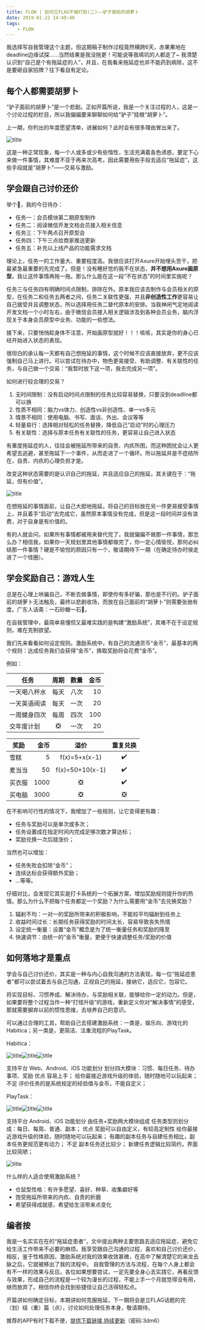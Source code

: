 ```yaml
---
title: FLOW | 如何立FLAG不被打脸(二)——驴子面前的胡萝卜
date: 2019-01-22 14:49:48
tags:
    - FLOW
---
```

我选择写自我管理这个主题，但这期稿子制作过程竟然横跨6天，赤果果地在deadline边缘试探......当然结果是我没拖更！可能说等我填坑的人都走了~
我清楚认识到“自己是个有拖延症的人”，并且，在我看来拖延症也并不能药到病除，这不是要砸自家招牌？往下看自有定论。

## 每个人都需要胡萝卜

“驴子面前的胡萝卜”是一个悲剧。正如开篇所说，我是一个关注过程的人，这是一个讨论过程的栏目，所以我偏偏要来聊聊如何给“驴子”挂根“胡萝卜”。

<!-- more -->

上一期，你列出的年度愿望清单，进展如何？此时会有很多理由冒出来了。

![title](https://raw.githubusercontent.com/Jvcon/github_img/master/gitnote/2019/02/18/02-02-1550465338052.png)

这是一种正常现象，每一个人或多或少有些惰性，生活充满着各色诱惑，要定下心来做一件事情，其难度不亚于再来次高考。因此需要用些手段去适应“拖延症”，这些手段就是“胡萝卜”——交易与激励。

## 学会跟自己讨价还价

举个🌰️，我的今日待办：

- 任务一：会员模块第二期原型制作
- 任务二：阅读微信开发文档会员接入相关信息
- 任务三：下午两点召开原型会
- 任务四：下午三点给商家推送更新
- 任务五：补充以上线产品的功能需求文档

理论上，任务一的工作量大、重要程度高。我很应该打开Axure开始埋头苦干，把最紧急最重要的先完成了。但是！没有睡好觉的我不在状态，**并不想用Axure画原型**，我让这件事情再拖一拖。那么什么能在这一段“不在状态”的时间里实施呢？

任务三与任务四有明确时间点限制，排除在外。原本我应该去制作与会员相关的原型，在任务二和任务五两者之间，任务二关联性更强，并且**非创造性工作**更容易让自己接受并且调整状态，所以选择用任务二替代原本的安排。当我神闲气定地阅读开发文档一个小时左右，由于微信会员接入相关逻辑涉及到各种会员业务，脑内浮现关于本身会员原型中业务、功能的一些想法。

接下来，只要悄悄趁身体不注意，开始画原型就好！！！咳咳，其实是你的身心已经开始进入状态的表现。

很坦白的承认每一天都有自己想拖延的事情，这个时候不应该直接放弃，更不应该强制自己马上进行。可以尝试在待办中，物色更易接受、有助调整、有关联性的任务，与自己做一个交易：“我暂时放下这一项，我去完成另一项”。

如何进行较合理的交易？

1. 无时间限制：没有启动时间点限制的任务比较容易替换，只要没到deadline都可以换
2. 性质不相同：脑力vs体力、创造性vs非创造性、单一vs多元
3. 情景不相同：使用电脑、书写、面谈、外出、会议等等
4. 轻量易行：选择相对轻松的任务替换，降低自己“启动”时的心理压力
5. 有关联性：选择与原本任务有关联性的任务，更容易让自己进入状态

有重度拖延症的人，往往会被拖延所带来的自责、内疚所困，而这种困扰会让人更希望去逃避，甚至拖延下一个事件，从而走进了一个循环。所以拖延并是不症结所在，自责、内疚的心理负担才是。

改变这种状态需要的是认识自己的拖延，并且适应自己的拖延，其关键在于：“拖延，但有价值”。

![title](https://raw.githubusercontent.com/Jvcon/github_img/master/gitnote/2019/02/18/02-03-1550465376871.jpg)

在想拖延的事情面前，让自己大胆地拖延，将自己的目标放在另一件更易接受事情上，并且着手“启动”去完成它，虽然原本事情没有完成，但是这一段时间并没有浪费，对于自身是有价值的。

有的人就会问，如果所有事情都被用来替代完了，我就偏偏不做那一件事情，那怎么办？相信我，如果你一天规划里其他事情都做完了，你一定心情愉悦，那何必纠结那一件事情？硬是不愉悦的原因只有一个，敬请期待下一期（在确定待办时侯走进了一个怪圈）。

## 学会奖励自己：游戏人生

总是在心理上哄骗自己，不断去做事情，即使你有多好骗，那也是不行的。驴子面前的胡萝卜无法触及，最终以悲剧收场，而放在自己面前的“胡萝卜”则需要张驰有度。广东人话斋：一石砂糖一石💩️。

在自我管理中，最简单易懂但又最难实践的是构建“激励系统”，其难不在于设定规则，难在克制欲望。

我们先来看看如何设定规则。激励系统中，有自己的流通货币“金币”，最基本的两个规则：达成任务我们会获得“金币”，换取奖励将会花费“金币”。

例如：

| 任务 | 周期 | 数量 |金币 |
| --- | :---: | :---: | ---: |
| 一天喝八杯水 | 每天 | 八次 | 10 |
| 一天英语阅读 | 每天 | 一次 | 20 |
| 一周健身四次 | 每周 | 四次 | 100 |
| 交年度计划 | ❎️ | 一次 | 20 |

| 奖励 | 金币 | 溢价 | 重复兑换 |
| --- | ---: | :---: | :---: |
| 雪糕 | 5 | f(x)=5+x(x-1) | ✔️️ |
| 麦当当 | 50 | f(x)=50+10(x-1) | ✔️️ |
| 买衣服 | 1000 | ❎️ | ✔️️ |
| 买电脑 | 3000 | ❎️ | ❎️ |

在不影响可行性的情况下，我增加了一些规则，让它变得更有趣：

- 任务与奖励可以是单次或多次；
- 任务设置成在指定时间内完成足够次数才算达标；
- 奖励兑换一次后就涨价；

当然也可以增加：

- 任务失败会扣除“金币”；
- 连续达标会获得额外奖励；
- ...等等。

仔细对比，会发现它其实是打卡系统的一个拓展方案，增加奖励规则提升你的热情。那么为什么不把每个任务都定一个奖励？为什么需要用“金币”去兑换奖励？

1. 辐射不均：一对一的奖励所带来的积极影响，不能较平均辐射到任务上
2. 收益时间过长：长期任务获得奖励的时间太长，容易导致丧失热情
3. 设定统一衡量：设置“金币”概念是为了统一衡量任务和奖励的降至
4. 快速调节：由统一的“金币”衡量，更便于快速调整任务/奖励的价值

## 如何落地才是重点

学会与自己讨价还价，其实是一种与内心自我沟通的方法表现，每一位“拖延症患者”都可以尝试着去与自己沟通，正视自己的拖延，接纳它，适应它，包容它。

将实现目标、习惯养成、解决待办，与奖励相关联，能够给你一定的动力。但是，如果要将整个过程当作一种“打怪升级”的游戏，重新定义你对“解决事情”的感受，那就需要摒弃以前的惯性思维，去培养自己的意识。

可以通过合理的工具，帮助自己去搭建激励系统：一类是，娱乐向、游戏化的Habitica；另一类是，更简洁、注重流程的PlayTask。

Habitica：

![title](https://raw.githubusercontent.com/Jvcon/github_img/master/gitnote/2019/02/18/02-05-1550465422727.jpg)![title](https://raw.githubusercontent.com/Jvcon/github_img/master/gitnote/2019/02/18/02-06-1550465424256.jpg)![title](https://raw.githubusercontent.com/Jvcon/github_img/master/gitnote/2019/02/18/02-07-1550465425811.jpg)

支持平台
Web、Android、iOS
功能划分
划分四大模块：习惯、每日任务、待办事项、奖励
优点
容易上手；
给你最接近游戏升级的体验，随时随地可以玩起来；
不足
评价任务的是系统规定的经验值与金币，不能自定义；

PlayTask：

![title](https://raw.githubusercontent.com/Jvcon/github_img/master/gitnote/2019/02/18/02-08-1550465445760.png)![title](https://raw.githubusercontent.com/Jvcon/github_img/master/gitnote/2019/02/18/02-09-1550465447423.png)![title](https://raw.githubusercontent.com/Jvcon/github_img/master/gitnote/2019/02/18/02-10-1550465449056.jpg)

支持平台
Android、iOS
功能划分
由任务+奖励两大模块组成
任务类型则划分成：每日、每周、普通、副本；
​优点
奖励可以自由定义，有较高定制性
给你最接近游戏升级的体验，随时随地可以玩起来；
有趣的副本任务与自建任务相比，副本任务更规范更有动力；
不足
副本任务还比较少；
新建任务逻辑比较简约，界面比较简陋；

![title](https://raw.githubusercontent.com/Jvcon/github_img/master/gitnote/2019/02/18/02-11-1550465634732.jpg)

什么样的人适合使用激励系统？

- 仓鼠型性格：有许多愿望、喜好、种草、收集癖好等
- 饱受拖延所带来的内疚、自责的折磨
- 希望获得成就感，希望给生活带来点变化

## 编者按

我是一名实实在在的“拖延症患者”，文中提出两种主要思路去适应拖延症，避免它给生活工作带来不必要的麻烦。我享受跟自己沟通的过程，喜欢和自己讨价还价，相反，鉴于性格原因，激励系统对我的效果收效甚微，在高中了解清楚它的来龙去脉之后，它就被移出了我的流程中。
自我管理的方法与流程，在每个人身上都会有不一样的效果与反应。各位如果想要尝试，一定先要全身心去实践它，再看反馈与效果，形成自己的流程是一个较为漫长的过程，不能上手一个月就觉得没有用，继而放弃了。相信你终会找到些捷径让自己活得轻松点。

开篇讲如何确定目标，本期讲如何克服拖延，下一期将会是立FLAG话题的完（划）结（重）篇（点），讨论如何处理任务本身，敬请期待。

推荐的APP有时下载不便，[提供下载链接,持续更新](https://www.lanzous.com/b568098/ )（密码:3dm6）